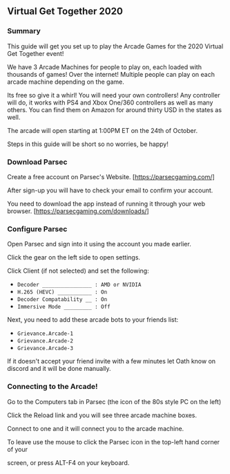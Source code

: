 ## Virtual Get Together 2020
### Summary

This guide will get you set up to play the Arcade Games for the 2020 Virtual Get Together event!

We have 3 Arcade Machines for people to play on, each loaded with thousands of games! Over the internet! Multiple people can play on each arcade machine depending on the game.

Its free so give it a whirl!
You will need your own controllers! 
Any controller will do, it works with PS4 and Xbox One/360 controllers as well as many others.
You can find them on Amazon for around thirty USD in the states as well.

The arcade will open starting at 1:00PM ET on the 24th of October.

Steps in this guide will be short so no worries, be happy!


### Download Parsec
Create a free account on Parsec's Website. [https://parsecgaming.com/]

After sign-up you will have to check your email to confirm your account.

You need to download the app instead of running it through your web browser. [https://parsecgaming.com/downloads/]

### Configure Parsec
Open Parsec and sign into it using the account you made earlier.

Click the gear on the left side to open settings.

Click Client (if not selected) and set the following:
- `Decoder ________________ : AMD or NVIDIA`
- `H.265 (HEVC) ___________ : On`
- `Decoder Compatability __ : On`
- `Immersive Mode _________ : Off`

Next, you need to add these arcade bots to your friends list:
- `Grievance.Arcade-1`
- `Grievance.Arcade-2`
- `Grievance.Arcade-3`

If it doesn't accept your friend invite with a few minutes let Oath know on discord and it will be done manually.

### Connecting to the Arcade!
Go to the Computers tab in Parsec (the icon of the 80s style PC on the left)

Click the Reload link and you will see three arcade machine boxes. 

Connect to one and it will connect you to the arcade machine.

To leave use the mouse to click the Parsec icon in the top-left hand corner of your 

screen, or press ALT-F4 on your keyboard.
